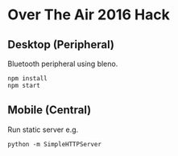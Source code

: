 # Over The Air 2016 Hack

## Desktop (Peripheral)

Bluetooth peripheral using bleno.

```
npm install
npm start
```

## Mobile (Central)

Run static server e.g.
```
python -m SimpleHTTPServer
```
